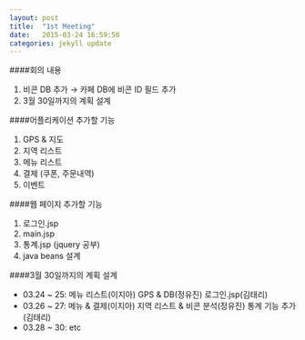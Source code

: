 ```yaml
---
layout: post
title:  "1st Meeting"
date:   2015-03-24 16:59:50
categories: jekyll update
---
```


####회의 내용
  1. 비콘 DB 추가 → 카페 DB에 비콘 ID 필드 추가
  2. 3월 30일까지의 계획 설계


####어플리케이션 추가할 기능
  1. GPS & 지도
  2. 지역 리스트
  3. 메뉴 리스트
  4. 결제 (쿠폰, 주문내역)
  5. 이벤트


####웹 페이지 추가할 기능
  1. 로그인.jsp
  2. main.jsp
  3. 통계.jsp (jquery 공부)
  4. java beans 설계


####3월 30일까지의 계획 설계
  - 03.24 ~ 25: 메뉴 리스트(이지아) GPS & DB(정유진) 로그인.jsp(김태리)
  - 03.26 ~ 27: 메뉴 & 결제(이지아) 지역 리스트 & 비콘 분석(정유진) 통계 기능 추가(김태리)
  - 03.28 ~ 30: etc